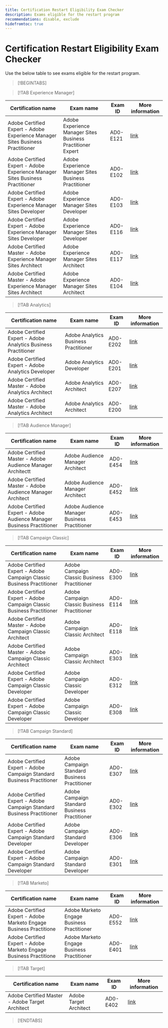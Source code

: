 ```yaml
---
title: Certification Restart Eligibility Exam Checker
description: Exams eligible for the restart program
recommendations: disable, exclude
hidefromtoc: true
---
```


# Certification Restart Eligibility Exam Checker

Use the below table to see exams eligible for the restart program.

>[!BEGINTABS]

>[!TAB Experience Manager]

| Certification name | Exam name | Exam ID | More information |
| --- | --- | --- | --- |
| Adobe Certified Expert - Adobe Experience Manager Sites Business Practitioner | Adobe Experience Manager Sites Business Practitioner Expert | AD0-E121 | [link](https://experienceleague.corp.adobe.com/docs/certification/certification/restart-program.html?lang=en") |
| Adobe Certified Expert - Adobe Experience Manager Sites Business Practitioner | Adobe Experience Manager Sites Business Practitioner | AD0-E102 | [link](https://experienceleague.corp.adobe.com/docs/certification/certification/restart-program.html?lang=en") |
| Adobe Certified Expert - Adobe Experience Manager Sites Developer | Adobe Experience Manager Sites Developer | AD0-E103 | [link](https://experienceleague.corp.adobe.com/docs/certification/certification/restart-program.html?lang=en") |
| Adobe Certified Expert - Adobe Experience Manager Sites Developer | Adobe Experience Manager Sites Developer | AD0-E116 | [link](https://experienceleague.corp.adobe.com/docs/certification/certification/restart-program.html?lang=en") |
| Adobe Certified Master - Adobe Experience Manager Sites Architect | Adobe Experience Manager Sites Architect | AD0-E117 | [link](https://experienceleague.corp.adobe.com/docs/certification/certification/restart-program.html?lang=en") |
| Adobe Certified Master - Adobe Experience Manager Sites Architect | Adobe Experience Manager Sites Architect | AD0-E104 | [link](https://experienceleague.corp.adobe.com/docs/certification/certification/restart-program.html?lang=en") |

>[!TAB Analytics]

| Certification name | Exam name | Exam ID | More information |
| --- | --- | --- | --- |
| Adobe Certified Expert - Adobe Analytics Business Practitioner | Adobe Analytics Business Practitioner | AD0-E202 | [link](https://experienceleague.corp.adobe.com/docs/certification/certification/restart-program.html?lang=en") |
| Adobe Certified Expert - Adobe Analytics Developer | Adobe Analytics Developer | AD0-E201 | [link](https://experienceleague.corp.adobe.com/docs/certification/certification/restart-program.html?lang=en") |
| Adobe Certified Master - Adobe Analytics Architect | Adobe Analytics Architect | AD0-E207 | [link](https://experienceleague.corp.adobe.com/docs/certification/certification/restart-program.html?lang=en") |
| Adobe Certified Master - Adobe Analytics Architect | Adobe Analytics Architect | AD0-E200 | [link](https://experienceleague.corp.adobe.com/docs/certification/certification/restart-program.html?lang=en") |

>[!TAB Audience Manager]

| Certification name | Exam name | Exam ID | More information |
| --- | --- | --- | --- |
| Adobe Certified Master - Adobe Audience Manager Architectt | Adobe Audience Manager Architect | AD0-E454 | [link](https://experienceleague.corp.adobe.com/docs/certification/certification/restart-program.html?lang=en") |
| Adobe Certified Master - Adobe Audience Manager Architect | Adobe Audience Manager Architect | AD0-E452 | [link](https://experienceleague.corp.adobe.com/docs/certification/certification/restart-program.html?lang=en") |
| Adobe Certified Expert - Adobe Audience Manager Business Practitioner | Adobe Audience Manager Business Practitioner | AD0-E453 | [link](https://experienceleague.corp.adobe.com/docs/certification/certification/restart-program.html?lang=en") |

>[!TAB Campaign Classic]

| Certification name | Exam name | Exam ID | More information |
| --- | --- | --- | --- |
| Adobe Certified Expert - Adobe Campaign Classic Business Practitioner | Adobe Campaign Classic Business Practitioner | AD0-E300 | [link](https://experienceleague.corp.adobe.com/docs/certification/certification/restart-program.html?lang=en") |
| Adobe Certified Expert - Adobe Campaign Classic Business Practitioner | Adobe Campaign Classic Business Practitioner | AD0-E114 | [link](https://experienceleague.corp.adobe.com/docs/certification/certification/restart-program.html?lang=en") |
| Adobe Certified Master - Adobe Campaign Classic Architect | Adobe Campaign Classic Architect | AD0-E118 | [link](https://experienceleague.corp.adobe.com/docs/certification/certification/restart-program.html?lang=en") |
| Adobe Certified Master - Adobe Campaign Classic Architect | Adobe Campaign Classic Architect | AD0-E303 | [link](https://experienceleague.corp.adobe.com/docs/certification/certification/restart-program.html?lang=en") |
| Adobe Certified Expert - Adobe Campaign Classic Developer | Adobe Campaign Classic Developer | AD0-E312 | [link](https://experienceleague.corp.adobe.com/docs/certification/certification/restart-program.html?lang=en") |
| Adobe Certified Expert - Adobe Campaign Classic Developer | Adobe Campaign Classic Developer | AD0-E308 | [link](https://experienceleague.corp.adobe.com/docs/certification/certification/restart-program.html?lang=en") |

>[!TAB Campaign Standard]

| Certification name | Exam name | Exam ID | More information |
| --- | --- | --- | --- |
| Adobe Certified Expert - Adobe Campaign Standard Business Practitioner | Adobe Campaign Standard Business Practitioner | AD0-E307 | [link](https://experienceleague.corp.adobe.com/docs/certification/certification/restart-program.html?lang=en") |
| Adobe Certified Expert - Adobe Campaign Standard Business Practitioner | Adobe Campaign Standard Business Practitioner | AD0-E302 | [link](https://experienceleague.corp.adobe.com/docs/certification/certification/restart-program.html?lang=en") |
| Adobe Certified Expert - Adobe Campaign Standard Developer | Adobe Campaign Standard Developer | AD0-E306 | [link](https://experienceleague.corp.adobe.com/docs/certification/certification/restart-program.html?lang=en") |
| Adobe Certified Expert - Adobe Campaign Standard Developer | Adobe Campaign Standard Developer | AD0-E301 | [link](https://experienceleague.corp.adobe.com/docs/certification/certification/restart-program.html?lang=en") |

>[!TAB Marketo]

| Certification name | Exam name | Exam ID | More information |
| --- | --- | --- | --- |
| Adobe Certified Expert - Adobe Marketo Engage Business Practitione | Adobe Marketo Engage Business Practitioner | AD0-E552 | [link](https://experienceleague.corp.adobe.com/docs/certification/certification/restart-program.html?lang=en") |
| Adobe Certified Expert - Adobe Marketo Engage Business Practitione | Adobe Marketo Engage Business Practitioner | AD0-E401 | [link](https://experienceleague.corp.adobe.com/docs/certification/certification/restart-program.html?lang=en") |

>[!TAB Target]

| Certification name | Exam name | Exam ID | More information |
| --- | --- | --- | --- |
| Adobe Certified Master - Adobe Target Architect | Adobe Target Architect | AD0-E402 | [link](https://experienceleague.corp.adobe.com/docs/certification/certification/restart-program.html?lang=en") |

>[!ENDTABS]